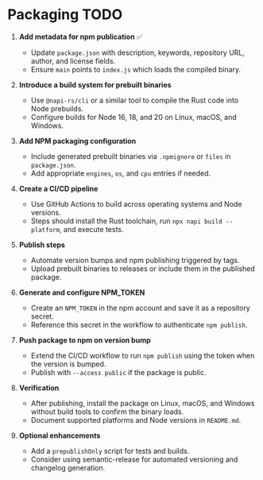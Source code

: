 # Packaging TODO

1. **Add metadata for npm publication** ✅
   - Update `package.json` with description, keywords, repository URL, author, and license fields.
   - Ensure `main` points to `index.js` which loads the compiled binary.

2. **Introduce a build system for prebuilt binaries**
   - Use `@napi-rs/cli` or a similar tool to compile the Rust code into Node prebuilds.
   - Configure builds for Node 16, 18, and 20 on Linux, macOS, and Windows.

3. **Add NPM packaging configuration**
   - Include generated prebuilt binaries via `.npmignore` or `files` in `package.json`.
   - Add appropriate `engines`, `os`, and `cpu` entries if needed.

4. **Create a CI/CD pipeline**
   - Use GitHub Actions to build across operating systems and Node versions.
   - Steps should install the Rust toolchain, run `npx napi build --platform`, and execute tests.

5. **Publish steps**
   - Automate version bumps and npm publishing triggered by tags.
   - Upload prebuilt binaries to releases or include them in the published package.

6. **Generate and configure NPM_TOKEN**
   - Create an `NPM_TOKEN` in the npm account and save it as a repository secret.
   - Reference this secret in the workflow to authenticate `npm publish`.

7. **Push package to npm on version bump**
   - Extend the CI/CD workflow to run `npm publish` using the token when the version is bumped.
   - Publish with `--access public` if the package is public.

8. **Verification**
   - After publishing, install the package on Linux, macOS, and Windows without build tools to confirm the binary loads.
   - Document supported platforms and Node versions in `README.md`.

9. **Optional enhancements**
   - Add a `prepublishOnly` script for tests and builds.
   - Consider using semantic-release for automated versioning and changelog generation.

